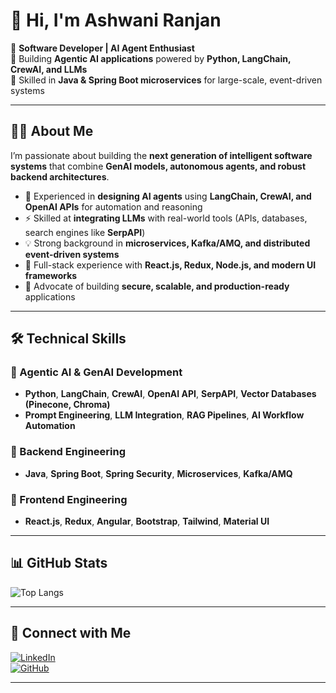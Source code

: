# 👋 Hi, I'm Ashwani Ranjan  

🚀 **Software Developer | AI Agent Enthusiast**  
🔹 Building **Agentic AI applications** powered by **Python, LangChain, CrewAI, and LLMs**  
🔹 Skilled in **Java & Spring Boot microservices** for large-scale, event-driven systems  

---

## 🧑‍💻 About Me  

I’m passionate about building the **next generation of intelligent software systems** that combine **GenAI models, autonomous agents, and robust backend architectures**.  

- 🧠 Experienced in **designing AI agents** using **LangChain, CrewAI, and OpenAI APIs** for automation and reasoning  
- ⚡ Skilled at **integrating LLMs** with real-world tools (APIs, databases, search engines like **SerpAPI**)  
- 💡 Strong background in **microservices, Kafka/AMQ, and distributed event-driven systems**  
- 🎨 Full-stack experience with **React.js, Redux, Node.js, and modern UI frameworks**  
- 🔐 Advocate of building **secure, scalable, and production-ready** applications  

---

## 🛠️ Technical Skills  

### 🔹 Agentic AI & GenAI Development  
- **Python**, **LangChain**, **CrewAI**, **OpenAI API**, **SerpAPI**, **Vector Databases (Pinecone, Chroma)**  
- **Prompt Engineering**, **LLM Integration**, **RAG Pipelines**, **AI Workflow Automation**  

### 🔹 Backend Engineering  
- **Java**, **Spring Boot**, **Spring Security**, **Microservices**, **Kafka/AMQ**

### 🔹 Frontend Engineering  
- **React.js**, **Redux**, **Angular**, **Bootstrap**, **Tailwind**, **Material UI**  

---

## 📊 GitHub Stats  

![Top Langs](https://github-readme-stats.vercel.app/api/top-langs/?username=ranjanOO7&layout=compact&theme=radical&hide=html)

---

## 🔗 Connect with Me  

[![LinkedIn](https://img.shields.io/badge/LinkedIn-Connect-blue)](https://www.linkedin.com/in/ashwani-ranjan/)  
[![GitHub](https://img.shields.io/badge/GitHub-Follow-black)](https://github.com/ranjanOO7)  

---
